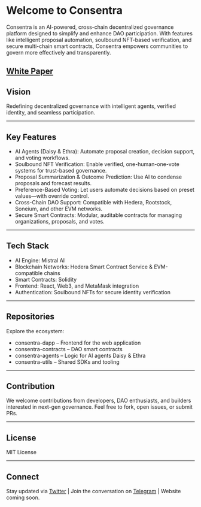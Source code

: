 # Welcome to Consentra

Consentra is an AI-powered, cross-chain decentralized governance platform designed to simplify and enhance DAO participation. With features like intelligent proposal automation, soulbound NFT-based verification, and secure multi-chain smart contracts, Consentra empowers communities to govern more effectively and transparently.

[White Paper](https://tinyurl.com/consentra-whitepaper)
---

## Vision  
Redefining decentralized governance with intelligent agents, verified identity, and seamless participation.

---

## Key Features  
- AI Agents (Daisy & Ethra): Automate proposal creation, decision support, and voting workflows.  
- Soulbound NFT Verification: Enable verified, one-human-one-vote systems for trust-based governance.  
- Proposal Summarization & Outcome Prediction: Use AI to condense proposals and forecast results.  
- Preference-Based Voting: Let users automate decisions based on preset values—with override control.  
- Cross-Chain DAO Support: Compatible with Hedera, Rootstock, Soneium, and other EVM networks.  
- Secure Smart Contracts: Modular, auditable contracts for managing organizations, proposals, and votes.

---

## Tech Stack  
- AI Engine: Mistral AI  
- Blockchain Networks: Hedera Smart Contract Service & EVM-compatible chains  
- Smart Contracts: Solidity  
- Frontend: React, Web3, and MetaMask integration  
- Authentication: Soulbound NFTs for secure identity verification

---

## Repositories  
Explore the ecosystem:
- consentra-dapp – Frontend for the web application  
- consentra-contracts – DAO smart contracts  
- consentra-agents – Logic for AI agents Daisy & Ethra  
- consentra-utils – Shared SDKs and tooling

---

## Contribution  
We welcome contributions from developers, DAO enthusiasts, and builders interested in next-gen governance. Feel free to fork, open issues, or submit PRs.

---

## License  
MIT License

---

## Connect  
Stay updated via [Twitter](https://x.com/Consentra_DAO) | Join the conversation on [Telegram](https://t.me/consentra) | Website coming soon.
